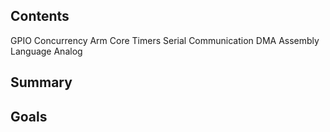 ## Contents 
GPIO 
Concurrency 
Arm Core
Timers
Serial Communication 
DMA 
Assembly Language
Analog 

## Summary




## Goals 








